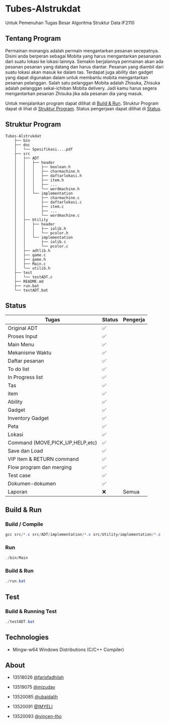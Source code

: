 # Tubes-Alstrukdat

Untuk Pemenuhan Tugas Besar Algoritma Struktur Data IF2110

## Tentang Program

Permainan monangis adalah permain mengantarkan pesanan secepatnya. Disini anda berperan sebagai Mobita yang harus mengantarkan pesananan dari suatu lokasi ke lokasi lainnya. Semakin berjalannya permainan akan ada pesanan pesanan yang datang dan harus diantar. Pesanan yang diambil dari suatu lokasi akan masuk ke dalam tas. Terdapat juga ability dan gadget yang dapat digunakan dalam untuk membantu mobita mengantarkan pesanan pelanggan. Salah satu pelanggan Mobita adalah Zhisuka, Zhisuka adalah pelanggan sekai-ichiban Mobita delivery. Jadi kamu harus segera mengantarkan pesanan Zhisuka jika ada pesanan dia yang masuk.


Untuk menjalankan program dapat dilihat di [Build & Run](#Build--Run). Struktur Program dapat di lihat di [Struktur Program](#Struktur-Program). Status pengerjaan dapat dilihat di [Status](#Status).

## Struktur Program

```
Tubes-Alstrukdat
    ├── bin
    ├── doc
    │   └── Spesifikasi....pdf
    ├── src
    │   ├── ADT
    │   │   ├── header
    │   │   │   ├── boolean.h
    │   │   │   ├── charmachine.h
    │   │   │   ├── daftarlokasi.h       
    │   │   │   ├── item.h
    │   │   │   ├── ...
    │   │   │   └── wordmachine.h
    │   │   └── implementation         
    │   │       ├── charmachine.c
    │   │       ├── daftarlokasi.c       
    │   │       ├── item.c
    │   │       ├── ...
    │   │       └── wordmachine.c
    │   ├── Utility
    │   │   ├── header
    │   │   │   ├── iolib.h
    │   │   │   └── pcolor.h
    │   │   └── implementation
    │   │       ├── iolib.c
    │   │       └── pcolor.c
    │   ├── adtlib.h
    │   ├── game.c
    │   ├── game.h
    │   ├── Main.c
    │   └── utilib.h
    ├── test
    │   └── testADT.c
    ├── README.md
    ├── run.bat
    └── testADT.bat
```


## Status                             

|   Tugas           | Status   |   Pengerja         | 
|---                 |---          |---             |
|   Original ADT     | ✅         |                 | 
|   Proses Input     | ✅         |                 | 
|   Main Menu        | ✅         |                 | 
|   Mekanisme Waktu  | ✅         |                 |
|   Daftar pesanan   | ✅         |                 |
|   To do list       | ✅         |                 | 
|   In Progress list | ✅         |                 | 
|   Tas              | ✅         |                 | 
|   item             | ✅         |                 | 
|   Ability          | ✅         |                 | 
|   Gadget           | ✅         |                 | 
|   Inventory Gadget | ✅         |                 | 
|   Peta             | ✅         |                 | 
|   Lokasi           | ✅         |                 | 
|   Command (MOVE,PICK_UP,HELP,etc) | ✅        |              | 
|   Save dan Load    | ✅         |                    | 
|   VIP Item & RETURN command  | ✅         |                    | 
|   Flow program dan merging   | ✅         |                    |
|   Test case        | ✅         |                 | 
|   Dokumen-dokumen  | ✅         |                 | 
|   Laporan          | ❌         |   Semua              | 

## Build & Run

### Build / Compile
```powershell
gcc src/*.c src/ADT/implementation/*.c src/Utility/implementation/*.c -o bin/Main
```
### Run
```powershell
./bin/Main
```
### Build & Run
```powershell
./run.bat
```

## Test
### Build & Running Test
```powershell
./testADT.bat
```

## Technologies

- Mingw-w64 Windows Distributions (C/C++ Compiler)

## About

- 13518026 [@farisfadhilah](https://github.com/farisfadhilah)

- 13519075 [@mizuday](https://github.com/mizuday)

- 13520085 [@ubaidalih](https://github.com/ubaidalih)

- 13520091 [@IMYELI](https://github.com/IMYELI)

- 13520093 [@vincen-tho](https://github.com/vincen-tho)